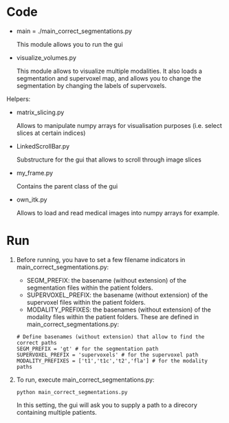 # Code

- main = ./main_correct_segmentations.py
    
    This module allows you to run the gui
   
- visualize_volumes.py

    This module allows to visualize multiple modalities. It also loads a segmentation and supervoxel map, and allows you to change the segmentation by changing the labels of supervoxels.
   
Helpers:

- matrix_slicing.py

    Allows to manipulate numpy arrays for visualisation purposes (i.e. select slices at certain indices)
    
- LinkedScrollBar.py

     Substructure for the gui that allows to scroll through image slices
     
- my_frame.py

     Contains the parent class of the gui
     
- own_itk.py

     Allows to load and read medical images into numpy arrays for example.

# Run

1. Before running, you have to set a few filename indicators in main_correct_segmentations.py:
    - SEGM_PREFIX: the basename (without extension) of the segmentation files within the patient folders.
    - SUPERVOXEL_PREFIX: the basename (without extension) of the supervoxel files within the patient folders.
    - MODALITY_PREFIXES: the basenames (without extension) of the modality files within the patient folders.
    These are defined in main_correct_segmentations.py:
    ~~~~
    # Define basenames (without extension) that allow to find the correct paths
    SEGM_PREFIX = 'gt' # for the segmentation path
    SUPERVOXEL_PREFIX = 'supervoxels' # for the supervoxel path
    MODALITY_PREFIXES = ['t1','t1c','t2','fla'] # for the modality paths
    ~~~~

2. To run, execute main_correct_segmentations.py:
    ~~~~
    python main_correct_segmentations.py
    ~~~~
    In this setting, the gui will ask you to supply a path to a direcory containing multiple patients.